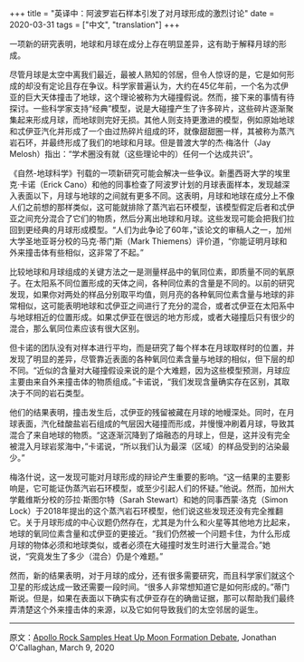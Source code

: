 +++
title = "英译中：阿波罗岩石样本引发了对月球形成的激烈讨论"
date = 2020-03-31
tags = ["中文", "translation"]
+++

一项新的研究表明，地球和月球在成分上存在明显差异，这有助于解释月球的形成。

<!--more-->

尽管月球是太空中离我们最近，最被人熟知的邻居，但令人惊讶的是，它是如何形成的却没有定论且存在争议。科学家普遍认为，大约在45亿年前，一个名为忒伊亚的巨大天体撞击了地球，这个理论被称为大碰撞假说。然而，接下来的事情有待探讨。一些科学家支持“经典”模型，说是大碰撞产生了许多碎片，这些碎片逐渐聚集起来形成月球，而地球则完好无损。其他人则支持更激进的模型，例如原始地球和忒伊亚汽化并形成了一个由过热碎片组成的环，就像甜甜圈一样，其被称为蒸汽岩石环，并最终形成了我们的地球和月球。但是普渡大学的杰·梅洛什（Jay Melosh）指出：“学术圈没有就（这些理论中的）任何一个达成共识”。

《自然-地球科学》刊载的一项新研究可能会解决一些争议。新墨西哥大学的埃里克·卡诺（Erick Cano）和他的同事检查了阿波罗计划的月球表面样本，发现越深入表面以下，月球与地球的之间就有更多不同。这表明，月球和地球在成分上不像人们之前想的那样类似，这可能就排除了蒸汽岩石环模型，该模型假定后者和忒伊亚之间充分混合了它们的物质，然后分离出地球和月球。这些发现可能会把我们拉回到更经典的月球形成模型。“人们为此争论了60年，”该论文的审稿人之一，加州大学圣地亚哥分校的马克·蒂门斯（Mark Thiemens）评价道，“你能证明月球和外来撞击体有些相似，这非常了不起。”

比较地球和月球组成的关键方法之一是测量样品中的氧同位素，即质量不同的氧原子。在太阳系不同位置形成的天体之间，各种同位素的含量是不同的。以前的研究发现，如果你对两处的样品分别取平均值，则月亮的各种氧同位素含量与地球的非常相似，这可能表明地球和忒伊亚之间进行了充分的混合，或者忒伊亚在太阳系中与地球相近的位置形成。如果忒伊亚在很远的地方形成，或者大碰撞后只有很少的混合，那么氧同位素应该有很大区别。

但卡诺的团队没有对样本进行平均，而是研究了每个样本在月球取样时的位置，并发现了明显的差异，尽管靠近表面的各种氧同位素含量与地球的相似，但下层的却不同。“近似的含量对大碰撞假设来说的是个大难题，因为这些模型预测，月球应主要由来自外来撞击体的物质组成。”卡诺说，“我们发现含量确实存在区别，其取决于不同的岩石类型。

他们的结果表明，撞击发生后，忒伊亚的残留被藏在月球的地幔深处。同时，在月球表面，汽化硅酸盐岩石组成的气层因大碰撞而形成，并慢慢冲刷着月球，导致其混合了来自地球的物质。“这逐渐沉降到了熔融态的月球上，但是，这并没有完全被混入月球岩浆海中，”卡诺说，“所以我们认为最深（区域）的样品受到的沾染最少。”

梅洛什说，这一发现可能对月球形成的辩论产生重要的影响。“这一结果的主要影响是，它可能证伪蒸汽岩石环模型，或至少引起人们的怀疑。”他说。然而，加州大学戴维斯分校的莎拉·斯图尔特（Sarah Stewart）和她的同事西蒙·洛克（Simon Lock）于2018年提出的这个蒸汽岩石环模型，他们说这些发现还没有完全推翻它。关于月球形成的中心议题仍然存在，尤其是为什么和火星等其他地方比起来，地球的氧同位素含量和忒伊亚的更接近。“我们仍然被一个问题卡住，为什么形成月球的物体必须和地球类似，或者必须在大碰撞时发生时进行大量混合。”她说，“究竟发生了多少（混合）仍是个难题。”

然而，新的结果表明，对于月球的成分，还有很多需要研究，而且科学家们就这个卫星的形成达成一致还需要一段时间。“很多人非常想知道它是如何形成的。”蒂门斯说。但是，如果在表面以下确实有忒伊亚存在的确凿证据，那可以帮助我们最终弄清楚这个外来撞击体的来源，以及它如何导致我们的太空邻居的诞生。

---

原文：[Apollo Rock Samples Heat Up Moon Formation Debate](https://www.scientificamerican.com/article/apollo-rock-samples-heat-up-moon-formation-debate/), Jonathan O'Callaghan, March 9, 2020
